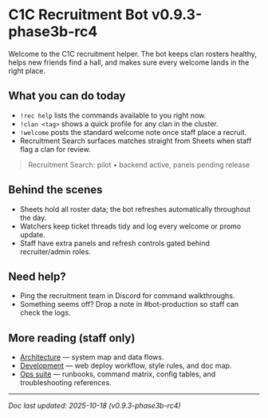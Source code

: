 <!-- Keep README user-facing -->
# C1C Recruitment Bot v0.9.3-phase3b-rc4
Welcome to the C1C recruitment helper. The bot keeps clan rosters healthy, helps new
friends find a hall, and makes sure every welcome lands in the right place.

## What you can do today
- `!rec help` lists the commands available to you right now.
- `!clan <tag>` shows a quick profile for any clan in the cluster.
- `!welcome` posts the standard welcome note once staff place a recruit.
- Recruitment Search surfaces matches straight from Sheets when staff flag a clan for
  review.

> Recruitment Search: pilot • backend active, panels pending release

## Behind the scenes
- Sheets hold all roster data; the bot refreshes automatically throughout the day.
- Watchers keep ticket threads tidy and log every welcome or promo update.
- Staff have extra panels and refresh controls gated behind recruiter/admin roles.

## Need help?
- Ping the recruitment team in Discord for command walkthroughs.
- Something seems off? Drop a note in #bot-production so staff can check the logs.

## More reading (staff only)
- [Architecture](docs/Architecture.md) — system map and data flows.
- [Development](docs/development.md) — web deploy workflow, style rules, and doc map.
- [Ops suite](docs/ops/Runbook.md) — runbooks, command matrix, config tables, and
  troubleshooting references.

---

_Doc last updated: 2025-10-18 (v0.9.3-phase3b-rc4)_
